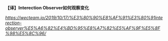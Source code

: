 **【译】Interection Observer如何观察变化**

*https://wecteam.io/2019/10/17/%E3%80%90%E8%AF%91%E3%80%91interection-observer%E5%A6%82%E4%BD%95%E8%A7%82%E5%AF%9F%E5%8F%98%E5%8C%96/*


